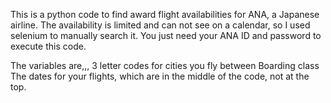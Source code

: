 This is a python code to find award flight availabilities for ANA, a Japanese airline. 
The availability is limited and can not see on a calendar, so I used selenium to manually search it.
You just need your ANA ID and password to execute this code.

The variables are,,,
3 letter codes for cities you fly between
Boarding class
The dates for your flights, which are in the middle of the code, not at the top.

